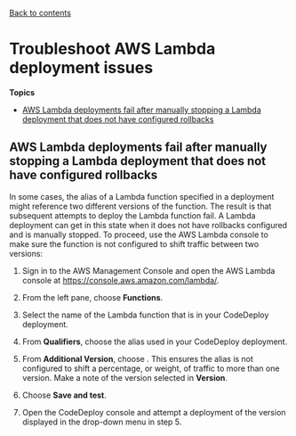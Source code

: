 [Back to contents](index.md)

# Troubleshoot AWS Lambda deployment issues<a name="troubleshooting-deployments-lambda"></a>

**Topics**
+ [AWS Lambda deployments fail after manually stopping a Lambda deployment that does not have configured rollbacks](#troubleshooting-manually-stopped-lambda-deployment)

## AWS Lambda deployments fail after manually stopping a Lambda deployment that does not have configured rollbacks<a name="troubleshooting-manually-stopped-lambda-deployment"></a>

In some cases, the alias of a Lambda function specified in a deployment might reference two different versions of the function\. The result is that subsequent attempts to deploy the Lambda function fail\. A Lambda deployment can get in this state when it does not have rollbacks configured and is manually stopped\. To proceed, use the AWS Lambda console to make sure the function is not configured to shift traffic between two versions:

1. Sign in to the AWS Management Console and open the AWS Lambda console at [https://console\.aws\.amazon\.com/lambda/](https://console.aws.amazon.com/lambda/)\.

1. From the left pane, choose **Functions**\.

1. Select the name of the Lambda function that is in your CodeDeploy deployment\.

1. From **Qualifiers**, choose the alias used in your CodeDeploy deployment\.

1. From **Additional Version**, choose **<none>**\. This ensures the alias is not configured to shift a percentage, or weight, of traffic to more than one version\. Make a note of the version selected in **Version**\.

1. Choose **Save and test**\.

1. Open the CodeDeploy console and attempt a deployment of the version displayed in the drop\-down menu in step 5\.